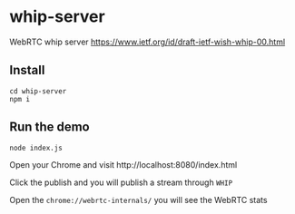 # whip-server
WebRTC whip  server  https://www.ietf.org/id/draft-ietf-wish-whip-00.html



## Install 

```
cd whip-server
npm i 
```

## Run the demo

```
node index.js
```

Open your Chrome and visit  http://localhost:8080/index.html

Click the publish and you will publish a stream through `WHIP`

Open the `chrome://webrtc-internals/`  you will see the WebRTC stats

